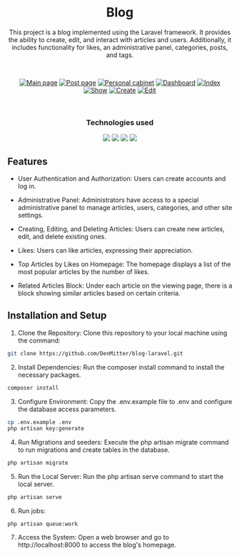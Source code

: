 <!-- <p align="center"><img src="https://i.ibb.co/HdSbwGZ/logo.png" width="400" alt="Blog Logo"></p> -->

<h1 align="center">
    <b>Blog</b>
</h1>

<p align="center">
This project is a blog implemented using the Laravel framework. It provides the ability to create, edit, and interact with articles and users. Additionally, it includes functionality for likes, an administrative panel, categories, posts, and tags.
</p>

<br>

<p align="center">
<a href="https://ibb.co/qBpBC2M"><img src="https://i.ibb.co/99j4qgv/main-page.png" alt="Main page"></a>
<a href="https://ibb.co/CQ37HRX"><img src="https://i.ibb.co/gMP9nQb/single-page.png" alt="Post page"></a>
<a href="https://ibb.co/RCHP6sM"><img src="https://i.ibb.co/CJct444/personal.png" alt="Personal cabinet"></a>
<a href="https://ibb.co/GC0RzKr"><img src="https://i.ibb.co/bXGS8Hj/dashboard.png" alt="Dashboard"></a>
<a href="https://ibb.co/d42Jt0H"><img src="https://i.ibb.co/G5LLXpF/users.png" alt="Index"></a>
<a href="https://ibb.co/MGbn2m8"><img src="https://i.ibb.co/4Yvy7Ly/post-show.png" alt="Show"></a>
<a href="https://ibb.co/3CcqN0B"><img src="https://i.ibb.co/5BCG5C1/post-create.png" alt="Create"></a>
<a href="https://ibb.co/mcdQgmc"><img src="https://i.ibb.co/1rshrp4/post-edit.png" alt="Edit"></a>
</p>
<br>

<p>
    <div align="center">
        <h3>Technologies used</h3>
        <img src="https://img.shields.io/badge/-HTML-c58545?style=for-the-badge&logo=html5&logoColor=c58545&labelColor=282828">
        <img src="https://img.shields.io/badge/-Bootstrap-9754ed?style=for-the-badge&logo=bootstrap&logoColor=9754ed&labelColor=282828">
        <img src="https://img.shields.io/badge/-PHP-609ad3?style=for-the-badge&logo=php&logoColor=609ad3&labelColor=282828">
        <img src="https://img.shields.io/badge/-Laravel-df5065?style=for-the-badge&logo=laravel&logoColor=df5065&labelColor=282828">
    </div>
</p>

## Features
- User Authentication and Authorization: Users can create accounts and log in.

- Administrative Panel: Administrators have access to a special administrative panel to manage articles, users, categories, and other site settings.

- Creating, Editing, and Deleting Articles: Users can create new articles, edit, and delete existing ones.

- Likes: Users can like articles, expressing their appreciation.

- Top Articles by Likes on Homepage: The homepage displays a list of the most popular articles by the number of likes.

- Related Articles Block: Under each article on the viewing page, there is a block showing similar articles based on certain criteria.

## <b>Installation and Setup</b>
1. Clone the Repository: Clone this repository to your local machine using the command:

```bash
git clone https://github.com/DenMitter/blog-laravel.git
```

2. Install Dependencies: Run the composer install command to install the necessary packages.
```bash
composer install
```

3. Configure Environment: Copy the .env.example file to .env and configure the database access parameters.
```bash
cp .env.example .env
php artisan key:generate
```

4. Run Migrations and seeders: Execute the php artisan migrate command to run migrations and create tables in the database.
```bash
php artisan migrate
```

5. Run the Local Server: Run the php artisan serve command to start the local server.
```bash
php artisan serve
```

6. Run jobs:
```
php artisan queue:work
```

7. Access the System: Open a web browser and go to http://localhost:8000 to access the blog's homepage.
